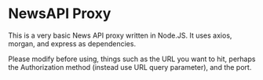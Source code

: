 # NewsAPI Proxy

This is a very basic News API proxy written in Node.JS. It uses axios, morgan, and express as dependencies.

Please modify before using, things such as the URL you want to hit, perhaps the Authorization method (instead use URL query parameter), and the port.